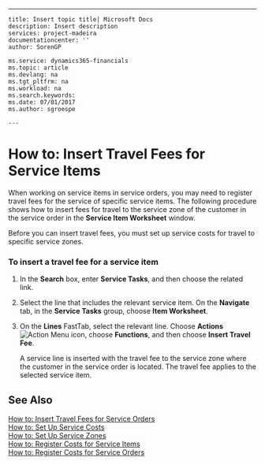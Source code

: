 ---
    title: Insert topic title| Microsoft Docs
    description: Insert description
    services: project-madeira
    documentationcenter: ''
    author: SorenGP

    ms.service: dynamics365-financials
    ms.topic: article
    ms.devlang: na
    ms.tgt_pltfrm: na
    ms.workload: na
    ms.search.keywords:
    ms.date: 07/01/2017
    ms.author: sgroespe

    ---
# How to: Insert Travel Fees for Service Items
When working on service items in service orders, you may need to register travel fees for the service of specific service items. The following procedure shows how to insert fees for travel to the service zone of the customer in the service order in the **Service Item Worksheet** window.  
  
 Before you can insert travel fees, you must set up service costs for travel to specific service zones.  
  
### To insert a travel fee for a service item  
  
1.  In the **Search** box, enter **Service Tasks**, and then choose the related link.  
  
2.  Select the line that includes the relevant service item. On the **Navigate** tab, in the **Service Tasks** group, choose **Item Worksheet**.  
  
3.  On the **Lines** FastTab, select the relevant line. Choose **Actions**![Action Menu icon](../FullExperience/media/actionmenuicon.png "actionMenuIcon"), choose **Functions**, and then choose **Insert Travel Fee**.  
  
     A service line is inserted with the travel fee to the service zone where the customer in the service order is located. The travel fee applies to the selected service item.  
  
## See Also  
 [How to: Insert Travel Fees for Service Orders](../FullExperience/how-to-insert-travel-fees-for-service-orders.md)   
 [How to: Set Up Service Costs](../FullExperience/how-to-set-up-service-costs.md)   
 [How to: Set Up Service Zones](../FullExperience/how-to-set-up-service-zones.md)   
 [How to: Register Costs for Service Items](../FullExperience/how-to-register-costs-for-service-items.md)   
 [How to: Register Costs for Service Orders](../FullExperience/how-to-register-costs-for-service-orders.md)